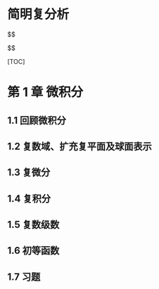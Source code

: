 <h1>简明复分析</h1>

$$

$$

[TOC]

# 第 1 章	微积分

## 1.1	回顾微积分

## 1.2	复数域、扩充复平面及球面表示

## 1.3	复微分

## 1.4	复积分

## 1.5	复数级数

## 1.6	初等函数

## 1.7	习题